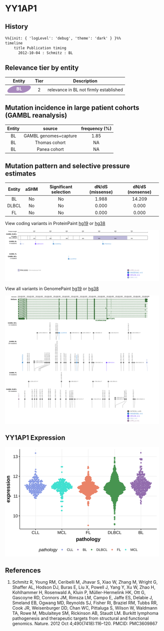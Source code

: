 # YY1AP1

## History
```mermaid
%%{init: { 'logLevel': 'debug', 'theme': 'dark' } }%%
timeline
    title Publication timing
      2012-10-04 : Schmitz : BL
```

## Relevance tier by entity

|Entity|Tier|Description                           |
|:------:|:----:|--------------------------------------|
|![BL](images/icons/BL_tier2.png)    |2   |relevance in BL not firmly established|

## Mutation incidence in large patient cohorts (GAMBL reanalysis)

|Entity|source               |frequency (%)|
|:------:|:---------------------:|:-------------:|
|BL    |GAMBL genomes+capture|1.85         |
|BL    |Thomas cohort        |  NA         |
|BL    |Panea cohort         |  NA         |

## Mutation pattern and selective pressure estimates

|Entity|aSHM|Significant selection|dN/dS (missense)|dN/dS (nonsense)|
|:------:|:----:|:---------------------:|:----------------:|:----------------:|
|BL    |No  |No                   |1.988           |14.209          |
|DLBCL |No  |No                   |0.000           | 0.000          |
|FL    |No  |No                   |0.000           | 0.000          |




View coding variants in ProteinPaint [hg19](https://morinlab.github.io/LLMPP/GAMBL/YY1AP1_protein.html)  or [hg38](https://morinlab.github.io/LLMPP/GAMBL/YY1AP1_protein_hg38.html)

![](images/proteinpaint/YY1AP1_NM_139118.svg)

View all variants in GenomePaint [hg19](https://morinlab.github.io/LLMPP/GAMBL/YY1AP1.html)  or [hg38](https://morinlab.github.io/LLMPP/GAMBL/YY1AP1_hg38.html)

![](images/proteinpaint/YY1AP1.svg)

## YY1AP1 Expression
![](images/gene_expression/YY1AP1_by_pathology.svg)
<!-- ORIGIN: schmitzBurkittLymphomaPathogenesis2012 -->
<!-- BL: schmitzBurkittLymphomaPathogenesis2012 -->

## References
1.  Schmitz R, Young RM, Ceribelli M, Jhavar S, Xiao W, Zhang M, Wright G, Shaffer AL, Hodson DJ, Buras E, Liu X, Powell J, Yang Y, Xu W, Zhao H, Kohlhammer H, Rosenwald A, Kluin P, Müller-Hermelink HK, Ott G, Gascoyne RD, Connors JM, Rimsza LM, Campo E, Jaffe ES, Delabie J, Smeland EB, Ogwang MD, Reynolds SJ, Fisher RI, Braziel RM, Tubbs RR, Cook JR, Weisenburger DD, Chan WC, Pittaluga S, Wilson W, Waldmann TA, Rowe M, Mbulaiteye SM, Rickinson AB, Staudt LM. Burkitt lymphoma pathogenesis and therapeutic targets from structural and functional genomics. Nature. 2012 Oct 4;490(7418):116–120. PMCID: PMC3609867
